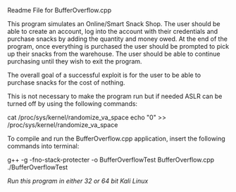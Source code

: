 Readme File for BufferOverflow.cpp

This program simulates an Online/Smart Snack Shop. The user should be able to create an account, log into the account with their credentials and purchase snacks by adding the quantity and money owed. At the end of the program, once everything is purchased the user should be prompted to pick up their snacks from the warehouse. The user should be able to continue purchasing until they wish to exit the program.

The overall goal of a successful exploit is for the user to be able to purchase snacks for the cost of nothing.

This is not necessary to make the program run but if needed ASLR can be turned off by using the following commands:

cat /proc/sys/kernel/randomize_va_space
echo "0" >> /proc/sys/kernel/randomize_va_space


To compile and run the BufferOverflow.cpp application, insert the following commands into terminal:

g++ -g -fno-stack-protecter -o BufferOverflowTest BufferOverflow.cpp
./BufferOverflowTest

*Run this program in either 32 or 64 bit Kali Linux*